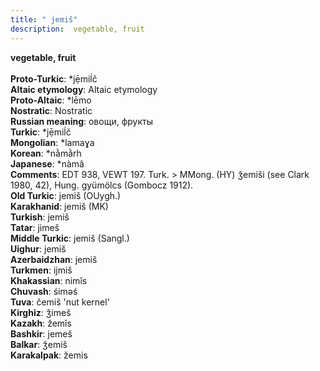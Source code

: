 ```yaml
---
title: " jemiš"
description:  vegetable, fruit
---
```

<p data-pagefind-weight="0.5">
<strong> vegetable, fruit</strong><br><br>
<strong>Proto-Turkic</strong>:  *jẹ̄miĺč<br>
<strong>Altaic etymology</strong>:  Altaic etymology<br>
<strong> Proto-Altaic</strong>:  *lēmo<br>
<strong>Nostratic</strong>:  Nostratic<br>
<strong>Russian meaning</strong>:  овощи, фрукты<br>
<strong>Turkic</strong>:  *jẹ̄miĺč<br>
<strong>Mongolian</strong>:  *lamaɣa<br>
<strong>Korean</strong>:  *nằmằrh<br>
<strong>Japanese</strong>:  *nàmâ<br>
<strong>Comments</strong>:  EDT 938, VEWT 197. Turk. > MMong. (HY) ǯemiši (see Clark 1980, 42), Hung. gyümölcs (Gombocz 1912).<br>
<strong>Old Turkic</strong>:  jemiš (OUygh.)<br>
<strong>Karakhanid</strong>:  jemiš (MK)<br>
<strong>Turkish</strong>:  jemiš<br>
<strong>Tatar</strong>:  jimeš<br>
<strong>Middle Turkic</strong>:  jemiš (Sangl.)<br>
<strong>Uighur</strong>:  jemiš<br>
<strong>Azerbaidzhan</strong>:  jemiš<br>
<strong>Turkmen</strong>:  ijmiš<br>
<strong>Khakassian</strong>:  nimĭs<br>
<strong>Chuvash</strong>:  śimǝś<br>
<strong>Tuva</strong>:  čemiš 'nut kernel'<br>
<strong>Kirghiz</strong>:  ǯimeš<br>
<strong>Kazakh</strong>:  žemĭs<br>
<strong>Bashkir</strong>:  jemeš<br>
<strong>Balkar</strong>:  ǯemiš<br>
<strong>Karakalpak</strong>:  žemis<br>

</p>
